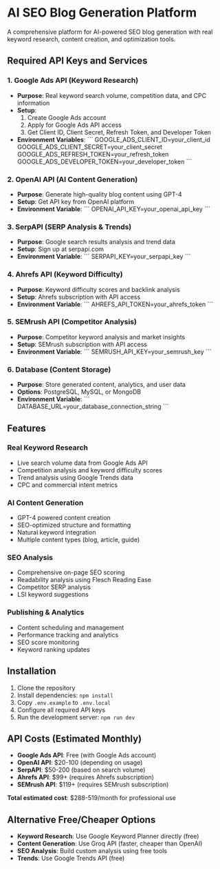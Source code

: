 # AI SEO Blog Generation Platform

A comprehensive platform for AI-powered SEO blog generation with real keyword research, content creation, and optimization tools.

## Required API Keys and Services

### 1. Google Ads API (Keyword Research)
- **Purpose**: Real keyword search volume, competition data, and CPC information
- **Setup**: 
  1. Create Google Ads account
  2. Apply for Google Ads API access
  3. Get Client ID, Client Secret, Refresh Token, and Developer Token
- **Environment Variables**:
  \`\`\`
  GOOGLE_ADS_CLIENT_ID=your_client_id
  GOOGLE_ADS_CLIENT_SECRET=your_client_secret
  GOOGLE_ADS_REFRESH_TOKEN=your_refresh_token
  GOOGLE_ADS_DEVELOPER_TOKEN=your_developer_token
  \`\`\`

### 2. OpenAI API (AI Content Generation)
- **Purpose**: Generate high-quality blog content using GPT-4
- **Setup**: Get API key from OpenAI platform
- **Environment Variable**:
  \`\`\`
  OPENAI_API_KEY=your_openai_api_key
  \`\`\`

### 3. SerpAPI (SERP Analysis & Trends)
- **Purpose**: Google search results analysis and trend data
- **Setup**: Sign up at serpapi.com
- **Environment Variable**:
  \`\`\`
  SERPAPI_KEY=your_serpapi_key
  \`\`\`

### 4. Ahrefs API (Keyword Difficulty)
- **Purpose**: Keyword difficulty scores and backlink analysis
- **Setup**: Ahrefs subscription with API access
- **Environment Variable**:
  \`\`\`
  AHREFS_API_TOKEN=your_ahrefs_token
  \`\`\`

### 5. SEMrush API (Competitor Analysis)
- **Purpose**: Competitor keyword analysis and market insights
- **Setup**: SEMrush subscription with API access
- **Environment Variable**:
  \`\`\`
  SEMRUSH_API_KEY=your_semrush_key
  \`\`\`

### 6. Database (Content Storage)
- **Purpose**: Store generated content, analytics, and user data
- **Options**: PostgreSQL, MySQL, or MongoDB
- **Environment Variable**:
  \`\`\`
  DATABASE_URL=your_database_connection_string
  \`\`\`

## Features

### Real Keyword Research
- Live search volume data from Google Ads API
- Competition analysis and keyword difficulty scores
- Trend analysis using Google Trends data
- CPC and commercial intent metrics

### AI Content Generation
- GPT-4 powered content creation
- SEO-optimized structure and formatting
- Natural keyword integration
- Multiple content types (blog, article, guide)

### SEO Analysis
- Comprehensive on-page SEO scoring
- Readability analysis using Flesch Reading Ease
- Competitor SERP analysis
- LSI keyword suggestions

### Publishing & Analytics
- Content scheduling and management
- Performance tracking and analytics
- SEO score monitoring
- Keyword ranking updates

## Installation

1. Clone the repository
2. Install dependencies: `npm install`
3. Copy `.env.example` to `.env.local`
4. Configure all required API keys
5. Run the development server: `npm run dev`

## API Costs (Estimated Monthly)

- **Google Ads API**: Free (with Google Ads account)
- **OpenAI API**: $20-100 (depending on usage)
- **SerpAPI**: $50-200 (based on search volume)
- **Ahrefs API**: $99+ (requires Ahrefs subscription)
- **SEMrush API**: $119+ (requires SEMrush subscription)

**Total estimated cost**: $288-519/month for professional use

## Alternative Free/Cheaper Options

- **Keyword Research**: Use Google Keyword Planner directly (free)
- **Content Generation**: Use Groq API (faster, cheaper than OpenAI)
- **SEO Analysis**: Build custom analysis using free tools
- **Trends**: Use Google Trends API (free)
